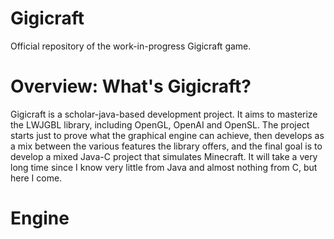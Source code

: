 # Gigicraft
Official repository of the work-in-progress Gigicraft game.

# Overview: What's Gigicraft?
Gigicraft is a scholar-java-based development project. It aims to masterize the LWJGBL library, including OpenGL, OpenAI and OpenSL. The project starts just to prove what the graphical engine can achieve, then develops as a mix between the various features the library offers, and the final goal is to develop a mixed Java-C project that simulates Minecraft. It will take a very long time since I know very little from Java and almost nothing from C, but here I come.

# Engine


